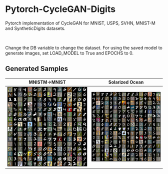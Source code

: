 # Pytorch-CycleGAN-Digits
Pytorch implementation of CycleGAN for MNIST, USPS, SVHN, MNIST-M and SyntheticDigits datasets.

<br>

Change the DB variable to change the dataset.
For using the saved model to generate images, set LOAD_MODEL to True and EPOCHS to 0.
## Generated Samples
MNISTM&#8594;MNIST             |  Solarized Ocean
:-------------------------:|:-------------------------:
![](Results/MNIST_MNISTM/MNISTM_MNIST.png)  |  ![](Results/MNIST_MNISTM/MNIST_MNISTM.png)
